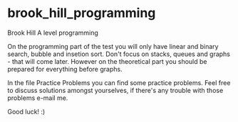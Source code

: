 # brook_hill_programming
Brook Hill A level programming

On the programming part of the test you will only have linear and binary search, bubble
and insetion sort. Don't focus on stacks, queues and graphs - that will come later. However
on the theoretical part you should be prepared for everything before graphs.

In the file Practice Problems you can find some practice problems. Feel free to discuss solutions amongst yourselves, if there's any trouble
with those problems e-mail me.

Good luck! :)

